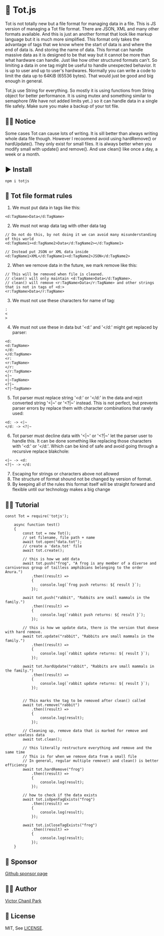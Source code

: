 # 🥇 Tot.js
Tot is not totally new but a file format for managing data in a file. This is JS version of managing a Tot file format. There are JSON, XML and many other formats available. And this is just an another format that look like markup language but it is much more simplified. This format only takes the advantage of tags that we know where the start of data is and where the end of data is. And storing the name of data. This format can handle massive data as it is designed to be that way but it cannot be more than what hardware can handle. Just like how other structured formats can't. So limiting a data in one tag might be useful to handle unexpected behavior. It is up to user and up to user's hardwares. Normally you can write a code to limit the data up to 64KiB (65536 bytes). That would just be good and big enough in general.

Tot.js use String for everything. So mostly it is using functions from String object for better performance. It is using mutex and something similar to semaphore (We have not added limits yet..) so it can handle data in a single file safely. Make sure you make a backup of your tot file.

## 👨‍🏫 Notice
Some cases Tot can cause lots of writing. It is sill better than always writing whole data file though. However I recoomend avoid using hardRemove() or hardUpdate(). They only exist for small files. It is always better when you modify small with update() and remove(). And use clean() like once a day, a week or a month.

## ▶️ Install
```
npm i totjs
```

## 📜 Tot file format rules

1. We must put data in tags like this:
```
<d:TagName>Data</d:TagName>
```
2. We must not wrap data tag with other data tag
```
// Do not do this, by not doing it we can avoid many misunderstanding of this world
<d:TagName1><d:TagName2>Data</d:TagName2></d:TagName1>

// Instead put JSON or XML data inside
<d:TagName1>XML</d:TagName1><d:TagName2>JSON</d:TagName2>
```
2. When we remove data in the future, we mark remove like this:
```
// This will be removed when file is cleaned.
// clean() will only maintain <d:TagName>Data</d:TagName>.
// clean() will remove <r:TagName>Data</r:TagName> and other strings that is not in tags of <d:>
<r:TagName>Data</r:TagName>
```
3. We must not use these characters for name of tag:
```
:
<
>
```
4. We must not use these in data but '<d:' and '</d:' might get replaced by parser:
```
<d:
<d:TagName>
</d:
</d:TagName>
<r:
<r:TagName>
</r:
</r:TagName>
<|~
<|~TagName>
<?|~
<?|~TagName>
```
5. Tot parser must replace string '<d:' or '</d:' in the data and rejct converted string '<|~' or '<?|~' instead. This is not perfect, but prevents parser errors by replace them with character combinations that rarely used:
```
<d: -> <|~
</d: -> <?|~
```
6. Tot parser must decline data with '<|~' or '<?|~' let the parser user to handle this. It can be done something like replacing those characters with '<d:' or '</d:'. Which can be kind of safe and avoid going through a recursive replace blakchole:
```
<|~ -> <d:
<?|~ -> </d:
```
7. Escaping for strings or characters above not allowed
8. The structure of format shound not be changed by version of format.
9. By keeping all of the rules this format itself will be straight forward and flexible until our technology makes a big change

## 👩‍🎓 Tutorial
```
const Tot = require('totjs');

    async function test()
    {
        const tot = new Tot();
        // set filename, file path + name
        await tot.open("data.tot");
        // create a 'data.tot' file
        await tot.create();

        // this is how we add data    
        await tot.push("frog", "A frog is any member of a diverse and carnivorous group of tailless amphibians belonging to the order Anura.")
            .then((result) =>
            {
                console.log(`frog push returns: ${ result }`);
            });

        await tot.push("rabbit", "Rabbits are small mammals in the family.")
            .then((result) =>
            {
                console.log(`rabbit push returns: ${ result }`);
            });

        // this is how we update data, there is the version that doese with hard remove.
        await tot.update("rabbit", "Rabbits are small mammals in the family.")
            .then((result) =>
            {
                console.log(`rabbit update returns: ${ result }`);
            });

        await tot.hardUpdate("rabbit", "Rabbits are small mammals in the family.")
            .then((result) =>
            {
                console.log(`rabbit update returns: ${ result }`);
            });


        // This marks the tag to be removed after clean() called
        await tot.remove("rabbit")
            .then((result) =>
            {
                console.log(result);
            });

        // Cleaning up, remove data that is marked for remove and other useless data
        await tot.clean();

        // this literally restructure everything and remove and the same time
        // This is for when we remove data from a small file
        // In general, regular multiple remove() and clean() is better efficiency
        await tot.hardRemove("frog")
            .then((result) =>
            {
                console.log(result);
            });

        // how to check if the data exists
        await tot.isOpenTagExists("frog")
            .then((result) =>
            {
                console.log(result);
            });

        await tot.isCloseTagExists("frog")
            .then((result) =>
            {
                console.log(result);
            });
    }

```
## 💪 Sponsor 
[Github sponsor page](https://github.com/sponsors/opdev1004)

## 👨‍💻 Author
[Victor Chanil Park](https://github.com/opdev1004)

## 💯 License
MIT, See [LICENSE](./LICENSE).